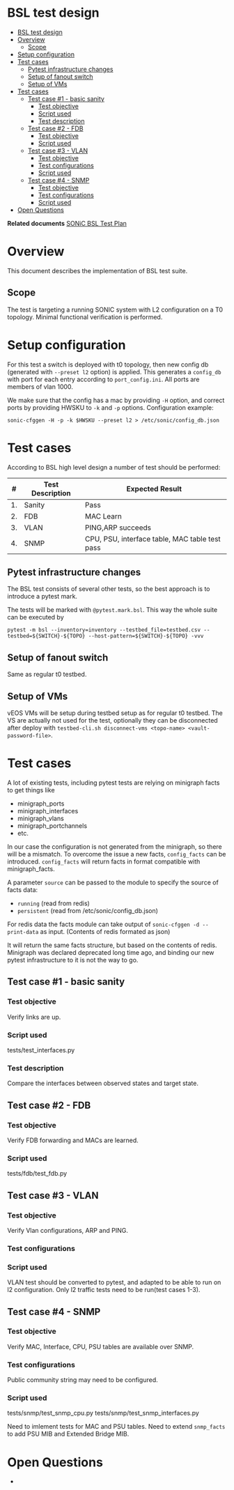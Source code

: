 # BSL test design

- [BSL test design](#bsl-test-design)
- [Overview](#overview)
  - [Scope](#scope)
- [Setup configuration](#setup-configuration)
- [Test cases](#test-cases)
  - [Pytest infrastructure changes](#pytest-infrastructure-changes)
  - [Setup of fanout switch](#setup-of-fanout-switch)
  - [Setup of VMs](#setup-of-vms)
- [Test cases](#test-cases-1)
  - [Test case #1 - basic sanity](#test-case-1---basic-sanity)
    - [Test objective](#test-objective)
    - [Script used](#script-used)
    - [Test description](#test-description)
  - [Test case #2 - FDB](#test-case-2---fdb)
    - [Test objective](#test-objective-1)
    - [Script used](#script-used-1)
  - [Test case #3 - VLAN](#test-case-3---vlan)
    - [Test objective](#test-objective-2)
    - [Test configurations](#test-configurations)
    - [Script used](#script-used-2)
  - [Test case #4 - SNMP](#test-case-4---snmp)
    - [Test objective](#test-objective-3)
    - [Test configurations](#test-configurations-1)
    - [Script used](#script-used-3)
- [Open Questions](#open-questions)


**Related documents**
[SONiC BSL Test Plan](https://github.com/Azure/SONiC/blob/master/doc/Sonic%20BSL%20Test%20plan.md)

# Overview

This document describes the implementation of BSL test suite.

## Scope

The test is targeting a running SONIC system with L2 configuration on a T0 topology. Minimal functional verification is performed.


# Setup configuration

For this test a switch is deployed with t0 topology, then new config db (generated with `--preset l2` option) is applied.
This generates a `config_db` with port for each entry according to `port_config.ini`. All ports are members of vlan 1000.

We make sure that the config has a mac by providing `-H` option, and correct ports by providing HWSKU to `-k` and `-p` options.
Configuration example:

```
sonic-cfggen -H -p -k $HWSKU --preset l2 > /etc/sonic/config_db.json
```

# Test cases

According to BSL high level design a number of test should be performed:

| **\#** | **Test Description** | **Expected Result** |
|--------|----------------------|---------------------|
| 1.     |  Sanity              |      Pass           |
| 2.     |  FDB                 |      MAC Learn      |
| 3.     |  VLAN                |   PING,ARP succeeds |
| 4.     |  SNMP                |    CPU, PSU, interface table, MAC table test pass    |


## Pytest infrastructure changes

The BSL test consists of several other tests, so the best approach is to introduce a pytest mark.

The tests will be marked with `@pytest.mark.bsl`.
This way the whole suite can be executed by 

`pytest -m bsl --inventory=inventory --testbed_file=testbed.csv --testbed=${SWITCH}-${TOPO} --host-pattern=${SWITCH}-${TOPO} -vvv`

## Setup of fanout switch

Same as regular t0 testbed.

## Setup of VMs

vEOS VMs will be setup during testbed setup as for regular t0 testbed. The VS are actually not used for the test, optionally they can be disconnected after deploy with `testbed-cli.sh disconnect-vms <topo-name> <vault-password-file>`.

# Test cases

A lot of existing tests, including pytest tests are relying on minigraph facts to get things like 
 - minigraph_ports
 - minigraph_interfaces
 - minigraph_vlans
 - minigraph_portchannels
 - etc.

In our case the configuration is not generated from the minigraph, so there will be a mismatch.
To overcome the issue a new facts, `config_facts` can be introduced.
`config_facts` will return facts in format compatible with minigraph_facts.

A parameter `source` can be passed to the module to specify the source of facts data:
 - `running` (read from redis)
 - `persistent` (read from /etc/sonic/config_db.json)

For redis data the facts module can take output of `sonic-cfggen -d --print-data` as input. (Contents of redis formated as json)

It will return the same facts structure, but based on the contents of redis.
Minigraph was declared deprecated long time ago, and binding our new pytest infrastructure to it is not the way to go.


## Test case #1 - basic sanity
### Test objective

Verify links are up.

### Script used

tests/test_interfaces.py

### Test description

Compare the interfaces between observed states and target state.

## Test case #2 - FDB

### Test objective

Verify FDB forwarding and MACs are learned.

### Script used

tests/fdb/test_fdb.py

## Test case #3 - VLAN
### Test objective

Verify Vlan configurations, ARP and PING. 

### Test configurations

### Script used

VLAN test should be converted to pytest, and adapted to be able to run on l2 configuration. Only l2 traffic tests need to be run(test cases 1-3). 

## Test case #4 - SNMP
### Test objective

Verify MAC, Interface, CPU, PSU tables are available over SNMP.

### Test configurations

Public community string may need to be configured. 

### Script used

tests/snmp/test_snmp_cpu.py
tests/snmp/test_snmp_interfaces.py

Need to imlement tests for MAC and PSU tables.
Need to extend `snmp_facts` to add PSU MIB and Extended Bridge MIB.

# Open Questions

 - 